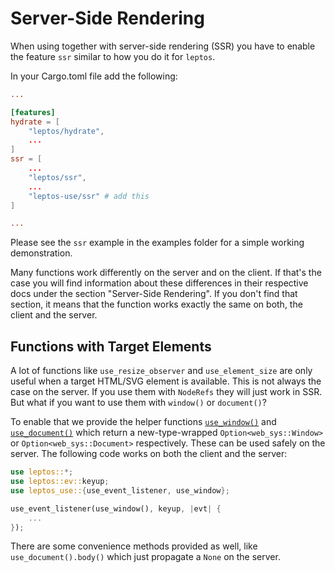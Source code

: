 # Server-Side Rendering

When using together with server-side rendering (SSR) you have to enable the feature `ssr` similar to
how you do it for `leptos`.

In your Cargo.toml file add the following:

```toml
...

[features]
hydrate = [
    "leptos/hydrate", 
    ...
]
ssr = [
    ...
    "leptos/ssr",
    ...
    "leptos-use/ssr" # add this
]

...
```

Please see the `ssr` example in the examples folder for a simple working demonstration.

Many functions work differently on the server and on the client. If that's the case you will
find information about these differences in their respective docs under the section "Server-Side Rendering".
If you don't find that section, it means that the function works exactly the same on both, the client
and the server.

## Functions with Target Elements

A lot of functions like `use_resize_observer` and `use_element_size` are only useful when a target HTML/SVG element is
available. This is not always the case on the server. If you use them with `NodeRefs` they will just work in SSR.
But what if you want to use them with `window()` or `document()`?

To enable that we provide the helper functions [`use_window()`](elements/use_window.md) and [`use_document()`](elements/use_document.md) which return
a new-type-wrapped `Option<web_sys::Window>` or `Option<web_sys::Document>` respectively. These can be
used safely on the server. The following code works on both the client and the server:

```rust
use leptos::*;
use leptos::ev::keyup;
use leptos_use::{use_event_listener, use_window};

use_event_listener(use_window(), keyup, |evt| {
    ...
}); 
```

There are some convenience methods provided as well, like `use_document().body()` which
just propagate a `None` on the server.